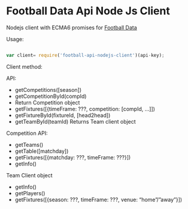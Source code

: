 # Football Data Api Node Js Client

Nodejs client with ECMA6 promises for [Football Data](https://api.football-data.org)

Usage:

```javascript

var client= require('football-api-nodejs-client')(api-key);

```

Client method:

API:
- getCompetitions([season])
- getCompetitionById(compId)
- Return Competition object
- getFixtures([{timeFrame: ???, competition: [compId, ...]])
- getFixtureById(fixtureId, [head2head])
- getTeamById(teamId)
    Returns Team client object

Competition API:
- getTeams()
- getTable([matchday])
- getFixtures([{matchday: ???, timeFrame: ???}])
- getInfo()

Team Client object
- getInfo()
- getPlayers()
- getFixtures([{season: ???, timeFrame: ???, venue:  “home”/”away”}])
